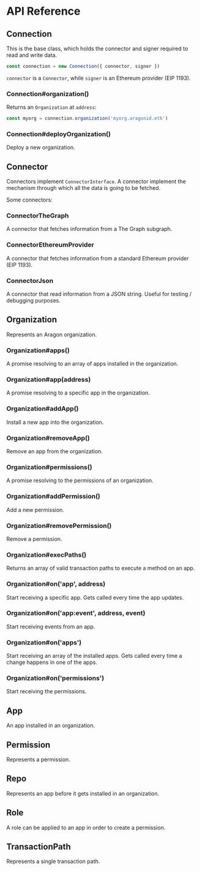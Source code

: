 # API Reference

## Connection

This is the base class, which holds the connector and signer required to read and write data.

```js
const connection = new Connection({ connector, signer })
```

`connector` is a `Connector`, while `signer` is an Ethereum provider (EIP 1193).

### Connection#organization()

Returns an `Organization` at `address`:

```js
const myorg = connection.organization('myorg.aragonid.eth')
```

### Connection#deployOrganization()

Deploy a new organization.

## Connector

Connectors implement `ConnectorInterface`. A connector implement the mechanism through which all the data is going to be fetched.

Some connectors:

### ConnectorTheGraph

A connector that fetches information from a The Graph subgraph.

### ConnectorEthereumProvider

A connector that fetches information from a standard Ethereum provider (EIP 1193).

### ConnectorJson

A connector that read information from a JSON string. Useful for testing / debugging purposes.

## Organization

Represents an Aragon organization.

### Organization#apps()

A promise resolving to an array of apps installed in the organization.

### Organization#app(address)

A promise resolving to a specific app in the organization.

### Organization#addApp()

Install a new app into the organization.

### Organization#removeApp()

Remove an app from the organization.

### Organization#permissions()

A promise resolving to the permissions of an organization.

### Organization#addPermission()

Add a new permission.

### Organization#removePermission()

Remove a permission.

### Organization#execPaths()

Returns an array of valid transaction paths to execute a method on an app.

### Organization#on('app', address)

Start receiving a specific app. Gets called every time the app updates.

### Organization#on('app:event', address, event)

Start receiving events from an app.

### Organization#on('apps')

Start receiving an array of the installed apps. Gets called every time a change happens in one of the apps.

### Organization#on('permissions')

Start receiving the permissions.

## App

An app installed in an organization.

## Permission

Represents a permission.

## Repo

Represents an app before it gets installed in an organization.

## Role

A role can be applied to an app in order to create a permission.

## TransactionPath

Represents a single transaction path.
